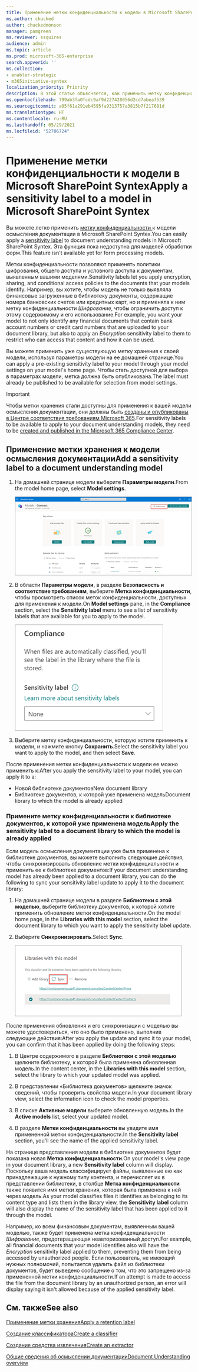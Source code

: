 ```yaml
---
title: Применение метки конфиденциальности к модели в Microsoft SharePoint Syntex
ms.author: chucked
author: chuckedmonson
manager: pamgreen
ms.reviewer: ssquires
audience: admin
ms.topic: article
ms.prod: microsoft-365-enterprise
search.appverid: ''
ms.collection:
- enabler-strategic
- m365initiative-syntex
localization_priority: Priority
description: В этой статье объясняется, как применить метку конфиденциальности к модели в SharePoint Syntex
ms.openlocfilehash: 799ab3fa0fcdc9af9d227428056d2cd7abeaf539
ms.sourcegitcommit: a05f61a291eb4595fa9313757a3815b7f217681d
ms.translationtype: HT
ms.contentlocale: ru-RU
ms.lasthandoff: 05/29/2021
ms.locfileid: "52706724"
---
```

# <a name="apply-a-sensitivity-label-to-a-model-in-microsoft-sharepoint-syntex"></a><span data-ttu-id="d5b81-103">Применение метки конфиденциальности к модели в Microsoft SharePoint Syntex</span><span class="sxs-lookup"><span data-stu-id="d5b81-103">Apply a sensitivity label to a model in Microsoft SharePoint Syntex</span></span>

<span data-ttu-id="d5b81-104">Вы можете легко применить [метку конфиденциальности ](../compliance/sensitivity-labels.md) к модели осмысления документации в Microsoft SharePoint Syntex.</span><span class="sxs-lookup"><span data-stu-id="d5b81-104">You can easily apply a [sensitivity label](../compliance/sensitivity-labels.md) to document understanding models in Microsoft SharePoint Syntex.</span></span> <span data-ttu-id="d5b81-105">Эта функция пока недоступна для моделей обработки форм.</span><span class="sxs-lookup"><span data-stu-id="d5b81-105">This feature isn't available yet for form processing models.</span></span>

<span data-ttu-id="d5b81-106">Метки конфиденциальности позволяют применять политики шифрования, общего доступа и условного доступа к документам, выявленным вашими моделями.</span><span class="sxs-lookup"><span data-stu-id="d5b81-106">Sensitivity labels let you apply encryption, sharing, and conditional access policies to the documents that your models identify.</span></span> <span data-ttu-id="d5b81-107">Например, вы хотите, чтобы модель не только выявляла финансовые загруженные в библиотеку документы, содержащие номера банковских счетов или кредитных карт, но и применяла к ним метку конфиденциальности *Шифрование*, чтобы ограничить доступ к этому содержимому и его использование.</span><span class="sxs-lookup"><span data-stu-id="d5b81-107">For example, you want your model to not only identify any financial documents that contain bank account numbers or credit card numbers that are uploaded to your document library, but also to apply an *Encryption* sensitivity label to them to restrict who can access that content and how it can be used.</span></span>

<span data-ttu-id="d5b81-108">Вы можете применить уже существующую метку хранения к своей модели, используя параметры модели на ее домашней странице.</span><span class="sxs-lookup"><span data-stu-id="d5b81-108">You can apply a pre-existing sensitivity label to your model through your model settings on your model's home page.</span></span> <span data-ttu-id="d5b81-109">Чтобы стать доступной для выбора в параметрах модели, метка должна быть опубликована.</span><span class="sxs-lookup"><span data-stu-id="d5b81-109">The label must already be published to be available for selection from model settings.</span></span>

> [!Important]
> <span data-ttu-id="d5b81-110">Чтобы метки хранения стали доступны для применения к вашей модели осмысления документации, они должны быть [созданы и опубликованы в Центре соответствия требованиям Microsoft 365](../business-video/create-sensitivity-labels.md).</span><span class="sxs-lookup"><span data-stu-id="d5b81-110">For sensitivity labels to be available to apply to your document understanding models, they need to be [created and published in the Microsoft 365 Compliance Center](../business-video/create-sensitivity-labels.md).</span></span>

## <a name="add-a-sensitivity-label-to-a-document-understanding-model"></a><span data-ttu-id="d5b81-111">Применение метки хранения к модели осмысления документации</span><span class="sxs-lookup"><span data-stu-id="d5b81-111">Add a sensitivity label to a document understanding model</span></span>

1. <span data-ttu-id="d5b81-112">На домашней странице модели выберите **Параметры модели**.</span><span class="sxs-lookup"><span data-stu-id="d5b81-112">From the model home page, select **Model settings**.</span></span>

   ![Снимок экрана: страница модели с выделенной опцией "Параметры модели".](../media/content-understanding/sensitivity-model-settings.png)

2. <span data-ttu-id="d5b81-114">В области **Параметры модели**, в разделе **Безопасность и соответствие требованиям**, выберите **Метка конфиденциальности**, чтобы просмотреть список меток конфиденциальности, доступных для применения к модели.</span><span class="sxs-lookup"><span data-stu-id="d5b81-114">On **Model settings** pane, in the **Compliance** section, select the **Sensitivity label** menu to see a list of sensitivity labels that are available for you to apply to the model.</span></span>

   ![Снимок экрана: меню меток конфиденциальности в области параметров модели.](../media/content-understanding/sensitivity-model-settings-pane.png) 

3. <span data-ttu-id="d5b81-116">Выберите метку конфиденциальности, которую хотите применить к модели, и нажмите кнопку **Сохранить**.</span><span class="sxs-lookup"><span data-stu-id="d5b81-116">Select the sensitivity label you want to apply to the model, and then select **Save**.</span></span>

<span data-ttu-id="d5b81-117">После применения метки конфиденциальности к модели ее можно применить к:</span><span class="sxs-lookup"><span data-stu-id="d5b81-117">After you apply the sensitivity label to your model, you can apply it to a:</span></span>

- <span data-ttu-id="d5b81-118">Новой библиотеке документов</span><span class="sxs-lookup"><span data-stu-id="d5b81-118">New document library</span></span>
- <span data-ttu-id="d5b81-119">Библиотеке документов, к которой уже применена модель</span><span class="sxs-lookup"><span data-stu-id="d5b81-119">Document library to which the model is already applied</span></span>
 
### <a name="apply-the-sensitivity-label-to-a-document-library-to-which-the-model-is-already-applied"></a><span data-ttu-id="d5b81-120">Примените метку конфиденциальности к библиотеке документов, к которой уже применена модель</span><span class="sxs-lookup"><span data-stu-id="d5b81-120">Apply the sensitivity label to a document library to which the model is already applied</span></span>

<span data-ttu-id="d5b81-121">Если модель осмысления документации уже была применена к библиотеке документов, вы можете выполнить следующие действия, чтобы синхронизировать обновление метки конфиденциальности и применить ее к библиотеке документов:</span><span class="sxs-lookup"><span data-stu-id="d5b81-121">If your document understanding model has already been applied to a document library, you can do the following to sync your sensitivity label update to apply it to the document library:</span></span>

1. <span data-ttu-id="d5b81-122">На домашней странице модели в разделе **Библиотеки с этой моделью**, выберите библиотеку документов, к которой хотите применить обновление метки конфиденциальности.</span><span class="sxs-lookup"><span data-stu-id="d5b81-122">On the model home page, in the **Libraries with this model** section, select the document library to which you want to apply the sensitivity label update.</span></span>

2. <span data-ttu-id="d5b81-123">Выберите **Синхронизировать**.</span><span class="sxs-lookup"><span data-stu-id="d5b81-123">Select **Sync**.</span></span>

   ![Снимок экрана: раздел "Библиотеки с этой моделью" с выделенным элементом управления синхронизацией.](../media/content-understanding/sensitivity-libraries-sync.png)

<span data-ttu-id="d5b81-125">После применения обновления и его синхронизации с моделью вы можете удостовериться, что оно было применено, выполнив следующие действия:</span><span class="sxs-lookup"><span data-stu-id="d5b81-125">After you apply the update and sync it to your model, you can confirm that it has been applied by doing the following steps:</span></span>

1. <span data-ttu-id="d5b81-126">В Центре содержимого в разделе **Библиотеки с этой моделью** щелкните библиотеку, к которой была применена обновленная модель.</span><span class="sxs-lookup"><span data-stu-id="d5b81-126">In the content center, in the **Libraries with this model** section, select the library to which your updated model was applied.</span></span> 

2. <span data-ttu-id="d5b81-127">В представлении «Библиотека документов» щелкните значок сведений, чтобы проверить свойства модели.</span><span class="sxs-lookup"><span data-stu-id="d5b81-127">In your document library view, select the information icon to check the model properties.</span></span>

3. <span data-ttu-id="d5b81-128">В списке **Активные модели** выберите обновленную модель.</span><span class="sxs-lookup"><span data-stu-id="d5b81-128">In the **Active models** list, select your updated model.</span></span>

4. <span data-ttu-id="d5b81-129">В разделе **Метки конфиденциальности** вы увидите имя примененной метки конфиденциальности.</span><span class="sxs-lookup"><span data-stu-id="d5b81-129">In the **Sensitivity label** section, you'll see the name of the applied sensitivity label.</span></span>

<span data-ttu-id="d5b81-130">На странице представления модели в библиотеке документов будет показана новая **Метка конфиденциальности**.</span><span class="sxs-lookup"><span data-stu-id="d5b81-130">On your model's view page in your document library, a new **Sensitivity label** column will display.</span></span> <span data-ttu-id="d5b81-131">Поскольку ваша модель классифицирует файлы, выявленные ею как принадлежащие к нужному типу контента, и перечисляет их в представлении библиотеки, в столбце **Метка конфиденциальности** также появится имя метки хранения, которая была применена к ней через модель.</span><span class="sxs-lookup"><span data-stu-id="d5b81-131">As your model classifies files it identifies as belonging to its content type and lists them in the library view, the **Sensitivity label** column will also display the name of the sensitivity label that has been applied to it through the model.</span></span>

<span data-ttu-id="d5b81-132">Например, ко всем финансовым документам, выявленным вашей моделью, также будет применена метка конфиденциальности *Шифрование*, предотвращающая неавторизованный доступ.</span><span class="sxs-lookup"><span data-stu-id="d5b81-132">For example, all financial documents that your model identifies also will have the *Encryption* sensitivity label applied to them, preventing them from being accessed by unauthorized people.</span></span> <span data-ttu-id="d5b81-133">Если пользователь, не имеющий нужных полномочий, попытается удалить файл из библиотеки документов, будет выведено сообщение о том, что это запрещено из-за примененной метки конфиденциальности.</span><span class="sxs-lookup"><span data-stu-id="d5b81-133">If an attempt is made to access the file from the document library by an unauthorized person, an error will display saying it isn't allowed because of the applied sensitivity label.</span></span>

<!---
## Add a sensitivity label to a form processing model

> [!Important]
> For sensitivity labels to be available to apply to your form processing model, they need to be [created and published in the Microsoft 365 Compliance Center](../business-video/create-sensitivity-labels.md).

You can either apply a sensitivity label to a form processing model when you are creating a model, or apply it to an existing model.

### Add a sensitivity label when you create a form processing model

1. When you [create a new form processing model](create-a-form-processing-model.md), select **Advanced settings**.

2. In **Advanced settings**, in the **Sensitivity label** section, select the menu and then select the sensitivity label you want to apply to the model.

3.  After you've completed your remaining model settings, select **Create** to build your model.

### Add a sensitivity label to an existing form processing model

You can add a sensitivity label to an existing form processing model in different ways:

- Through the **Automate** menu in the document library
- Through the **Active model** settings in the document library 

#### Add a sensitivity label to an existing form processing model through the Automate menu

You can add a sensitivity label to an existing form processing model that you own through the **Automate** menu in the document library in which the model is applied.

1. In your document library to which the form processing model is applied, select the **Automate** menu, select **AI Builder**, and then select **View form processing model details**.

2. On the **Model details** pane, in the **Sensitivity label** section, select the sensitivity label you want to apply. Then select **Save**.

#### Add a sensitivity label to an existing form processing model in the active model settings

You can add a sensitivity label to an existing form processing model that you own through the **Active model** settings in the document library in which the model is applied.

1. In the SharePoint document library in which the model is applied, select the **View active models** icon, and then select **View active models**.

2. In **Active models**, select the form processing model to which you want to apply the sensitivity label.

3. On the **Model details** pane, in the **Sensitivity label** section, select the sensitivity label you want to apply. Then select **Save**.

   > [!NOTE]
   > You must be the model owner for the **Model settings** pane to be editable. 
--->

## <a name="see-also"></a><span data-ttu-id="d5b81-134">См. также</span><span class="sxs-lookup"><span data-stu-id="d5b81-134">See also</span></span>

[<span data-ttu-id="d5b81-135">Применение метки хранения</span><span class="sxs-lookup"><span data-stu-id="d5b81-135">Apply a retention label</span></span>](apply-a-retention-label-to-a-model.md)

[<span data-ttu-id="d5b81-136">Создание классификатора</span><span class="sxs-lookup"><span data-stu-id="d5b81-136">Create a classifier</span></span>](create-a-classifier.md)

[<span data-ttu-id="d5b81-137">Создание средства извлечения</span><span class="sxs-lookup"><span data-stu-id="d5b81-137">Create an extractor</span></span>](create-an-extractor.md)

[<span data-ttu-id="d5b81-138">Общие сведения об осмыслении документации</span><span class="sxs-lookup"><span data-stu-id="d5b81-138">Document Understanding overview</span></span>](document-understanding-overview.md)